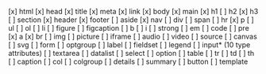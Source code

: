 [x] html
[x] head
[x] title
[x] meta
[x] link
[x] body
[x] main
[x] h1
[ ] h2
[x] h3
[ ] section
[x] header
[x] footer
[ ] aside
[x] nav
[ ] div
[ ] span
[ ] hr
[x] p
[ ] ul
[ ] ol
[ ] li
[ ] figure
[ ] figcaption
[ ] b
[ ] i
[ ] strong
[ ] em
[ ] code
[ ] pre
[x] a
[x] br
[ ] img
[ ] picture
[ ] iframe
[ ] audio
[ ] video
[ ] source
[ ] canvas
[ ] svg
[ ] form
[ ] optgroup
[ ] label
[ ] fieldset
[ ] legend
[ ] input* (10 type attributes)
[ ] textarea
[ ] datalist
[ ] select
[ ] option
[ ] table
[ ] tr
[ ] td
[ ] th
[ ] caption
[ ] col
[ ] colgroup
[ ] details
[ ] summary
[ ] button
[ ] template

